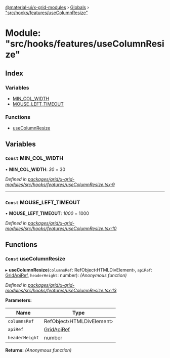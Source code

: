 [@material-ui/x-grid-modules](../README.md) › [Globals](../globals.md) › ["src/hooks/features/useColumnResize"](_src_hooks_features_usecolumnresize_.md)

# Module: "src/hooks/features/useColumnResize"

## Index

### Variables

* [MIN_COL_WIDTH](_src_hooks_features_usecolumnresize_.md#const-min_col_width)
* [MOUSE_LEFT_TIMEOUT](_src_hooks_features_usecolumnresize_.md#const-mouse_left_timeout)

### Functions

* [useColumnResize](_src_hooks_features_usecolumnresize_.md#const-usecolumnresize)

## Variables

### `Const` MIN_COL_WIDTH

• **MIN_COL_WIDTH**: *30* = 30

*Defined in [packages/grid/x-grid-modules/src/hooks/features/useColumnResize.tsx:9](https://github.com/mui-org/material-ui-x/blob/a679779/packages/grid/x-grid-modules/src/hooks/features/useColumnResize.tsx#L9)*

___

### `Const` MOUSE_LEFT_TIMEOUT

• **MOUSE_LEFT_TIMEOUT**: *1000* = 1000

*Defined in [packages/grid/x-grid-modules/src/hooks/features/useColumnResize.tsx:10](https://github.com/mui-org/material-ui-x/blob/a679779/packages/grid/x-grid-modules/src/hooks/features/useColumnResize.tsx#L10)*

## Functions

### `Const` useColumnResize

▸ **useColumnResize**(`columnsRef`: RefObject‹HTMLDivElement›, `apiRef`: [GridApiRef](_src_models_gridapiref_.md#gridapiref), `headerHeight`: number): *(Anonymous function)*

*Defined in [packages/grid/x-grid-modules/src/hooks/features/useColumnResize.tsx:13](https://github.com/mui-org/material-ui-x/blob/a679779/packages/grid/x-grid-modules/src/hooks/features/useColumnResize.tsx#L13)*

**Parameters:**

Name | Type |
------ | ------ |
`columnsRef` | RefObject‹HTMLDivElement› |
`apiRef` | [GridApiRef](_src_models_gridapiref_.md#gridapiref) |
`headerHeight` | number |

**Returns:** *(Anonymous function)*
